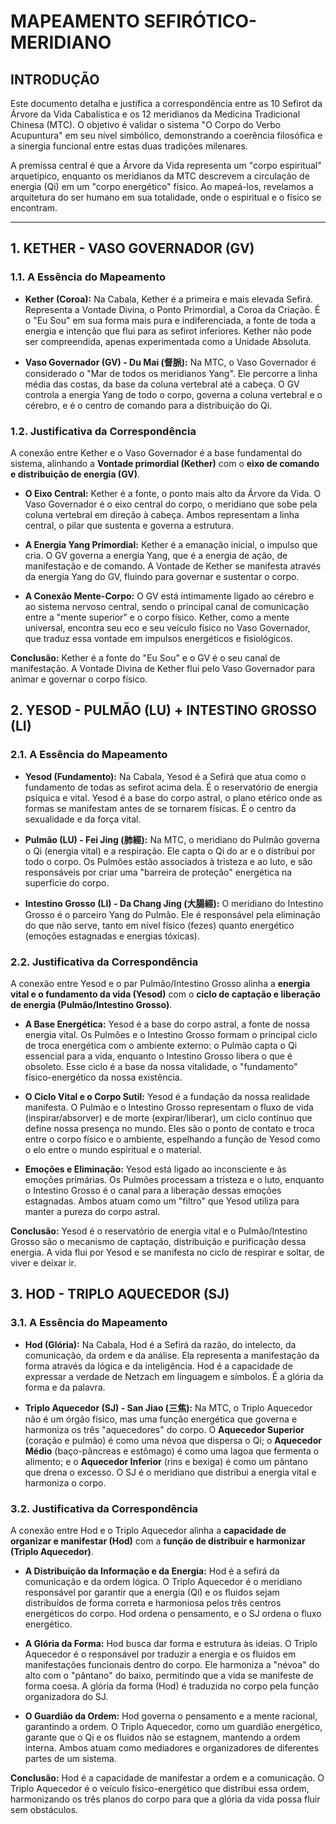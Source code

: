 # MAPEAMENTO SEFIRÓTICO-MERIDIANO

## INTRODUÇÃO

Este documento detalha e justifica a correspondência entre as 10 Sefirot da Árvore da Vida Cabalística e os 12 meridianos da Medicina Tradicional Chinesa (MTC). O objetivo é validar o sistema "O Corpo do Verbo Acupuntura" em seu nível simbólico, demonstrando a coerência filosófica e a sinergia funcional entre estas duas tradições milenares.

A premissa central é que a Árvore da Vida representa um "corpo espiritual" arquetípico, enquanto os meridianos da MTC descrevem a circulação de energia (Qi) em um "corpo energético" físico. Ao mapeá-los, revelamos a arquitetura do ser humano em sua totalidade, onde o espiritual e o físico se encontram.

---

## 1. KETHER - VASO GOVERNADOR (GV)

### 1.1. A Essência do Mapeamento

-   **Kether (Coroa):** Na Cabala, Kether é a primeira e mais elevada Sefirá. Representa a Vontade Divina, o Ponto Primordial, a Coroa da Criação. É o "Eu Sou" em sua forma mais pura e indiferenciada, a fonte de toda a energia e intenção que flui para as sefirot inferiores. Kether não pode ser compreendida, apenas experimentada como a Unidade Absoluta.

-   **Vaso Governador (GV) - Du Mai (督脈):** Na MTC, o Vaso Governador é considerado o "Mar de todos os meridianos Yang". Ele percorre a linha média das costas, da base da coluna vertebral até a cabeça. O GV controla a energia Yang de todo o corpo, governa a coluna vertebral e o cérebro, e é o centro de comando para a distribuição do Qi.

### 1.2. Justificativa da Correspondência

A conexão entre Kether e o Vaso Governador é a base fundamental do sistema, alinhando a **Vontade primordial (Kether)** com o **eixo de comando e distribuição de energia (GV)**.

-   **O Eixo Central:** Kether é a fonte, o ponto mais alto da Árvore da Vida. O Vaso Governador é o eixo central do corpo, o meridiano que sobe pela coluna vertebral em direção à cabeça. Ambos representam a linha central, o pilar que sustenta e governa a estrutura.

-   **A Energia Yang Primordial:** Kether é a emanação inicial, o impulso que cria. O GV governa a energia Yang, que é a energia de ação, de manifestação e de comando. A Vontade de Kether se manifesta através da energia Yang do GV, fluindo para governar e sustentar o corpo.

-   **A Conexão Mente-Corpo:** O GV está intimamente ligado ao cérebro e ao sistema nervoso central, sendo o principal canal de comunicação entre a "mente superior" e o corpo físico. Kether, como a mente universal, encontra seu eco e seu veículo físico no Vaso Governador, que traduz essa vontade em impulsos energéticos e fisiológicos.

**Conclusão:** Kether é a fonte do "Eu Sou" e o GV é o seu canal de manifestação. A Vontade Divina de Kether flui pelo Vaso Governador para animar e governar o corpo físico.

## 2. YESOD - PULMÃO (LU) + INTESTINO GROSSO (LI)

### 2.1. A Essência do Mapeamento

-   **Yesod (Fundamento):** Na Cabala, Yesod é a Sefirá que atua como o fundamento de todas as sefirot acima dela. É o reservatório de energia psíquica e vital. Yesod é a base do corpo astral, o plano etérico onde as formas se manifestam antes de se tornarem físicas. É o centro da sexualidade e da força vital.

-   **Pulmão (LU) - Fei Jing (肺經):** Na MTC, o meridiano do Pulmão governa o Qi (energia vital) e a respiração. Ele capta o Qi do ar e o distribui por todo o corpo. Os Pulmões estão associados à tristeza e ao luto, e são responsáveis por criar uma "barreira de proteção" energética na superfície do corpo.

-   **Intestino Grosso (LI) - Da Chang Jing (大腸經):** O meridiano do Intestino Grosso é o parceiro Yang do Pulmão. Ele é responsável pela eliminação do que não serve, tanto em nível físico (fezes) quanto energético (emoções estagnadas e energias tóxicas).

### 2.2. Justificativa da Correspondência

A conexão entre Yesod e o par Pulmão/Intestino Grosso alinha a **energia vital e o fundamento da vida (Yesod)** com o **ciclo de captação e liberação de energia (Pulmão/Intestino Grosso)**.

-   **A Base Energética:** Yesod é a base do corpo astral, a fonte de nossa energia vital. Os Pulmões e o Intestino Grosso formam o principal ciclo de troca energética com o ambiente externo: o Pulmão capta o Qi essencial para a vida, enquanto o Intestino Grosso libera o que é obsoleto. Esse ciclo é a base da nossa vitalidade, o "fundamento" físico-energético da nossa existência.

-   **O Ciclo Vital e o Corpo Sutil:** Yesod é a fundação da nossa realidade manifesta. O Pulmão e o Intestino Grosso representam o fluxo de vida (inspirar/absorver) e de morte (expirar/liberar), um ciclo contínuo que define nossa presença no mundo. Eles são o ponto de contato e troca entre o corpo físico e o ambiente, espelhando a função de Yesod como o elo entre o mundo espiritual e o material.

-   **Emoções e Eliminação:** Yesod está ligado ao inconsciente e às emoções primárias. Os Pulmões processam a tristeza e o luto, enquanto o Intestino Grosso é o canal para a liberação dessas emoções estagnadas. Ambos atuam como um "filtro" que Yesod utiliza para manter a pureza do corpo astral.

**Conclusão:** Yesod é o reservatório de energia vital e o Pulmão/Intestino Grosso são o mecanismo de captação, distribuição e purificação dessa energia. A vida flui por Yesod e se manifesta no ciclo de respirar e soltar, de viver e deixar ir.

## 3. HOD - TRIPLO AQUECEDOR (SJ)

### 3.1. A Essência do Mapeamento

-   **Hod (Glória):** Na Cabala, Hod é a Sefirá da razão, do intelecto, da comunicação, da ordem e da análise. Ela representa a manifestação da forma através da lógica e da inteligência. Hod é a capacidade de expressar a verdade de Netzach em linguagem e símbolos. É a glória da forma e da palavra.

-   **Triplo Aquecedor (SJ) - San Jiao (三焦):** Na MTC, o Triplo Aquecedor não é um órgão físico, mas uma função energética que governa e harmoniza os três "aquecedores" do corpo. O **Aquecedor Superior** (coração e pulmão) é como uma névoa que dispersa o Qi; o **Aquecedor Médio** (baço-pâncreas e estômago) é como uma lagoa que fermenta o alimento; e o **Aquecedor Inferior** (rins e bexiga) é como um pântano que drena o excesso. O SJ é o meridiano que distribui a energia vital e harmoniza o corpo.

### 3.2. Justificativa da Correspondência

A conexão entre Hod e o Triplo Aquecedor alinha a **capacidade de organizar e manifestar (Hod)** com a **função de distribuir e harmonizar (Triplo Aquecedor)**.

-   **A Distribuição da Informação e da Energia:** Hod é a sefirá da comunicação e da ordem lógica. O Triplo Aquecedor é o meridiano responsável por garantir que a energia (Qi) e os fluidos sejam distribuídos de forma correta e harmoniosa pelos três centros energéticos do corpo. Hod ordena o pensamento, e o SJ ordena o fluxo energético.

-   **A Glória da Forma:** Hod busca dar forma e estrutura às ideias. O Triplo Aquecedor é o responsável por traduzir a energia e os fluidos em manifestações funcionais dentro do corpo. Ele harmoniza a "névoa" do alto com o "pântano" do baixo, permitindo que a vida se manifeste de forma coesa. A glória da forma (Hod) é traduzida no corpo pela função organizadora do SJ.

-   **O Guardião da Ordem:** Hod governa o pensamento e a mente racional, garantindo a ordem. O Triplo Aquecedor, como um guardião energético, garante que o Qi e os fluidos não se estagnem, mantendo a ordem interna. Ambos atuam como mediadores e organizadores de diferentes partes de um sistema.

**Conclusão:** Hod é a capacidade de manifestar a ordem e a comunicação. O Triplo Aquecedor é o veículo físico-energético que distribui essa ordem, harmonizando os três planos do corpo para que a glória da vida possa fluir sem obstáculos.

